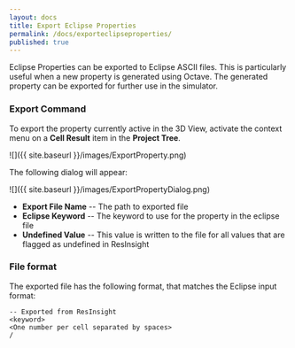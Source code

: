 ```yaml
---
layout: docs
title: Export Eclipse Properties
permalink: /docs/exporteclipseproperties/
published: true
---
```


Eclipse Properties can be exported to Eclipse ASCII files. 
This is particularly useful when a new property is generated using Octave. 
The generated property can be exported for further use in the simulator.

### Export Command

To export the property currently active in the 3D View, activate the context menu on a **Cell Result** item in the **Project Tree**. 

![]({{ site.baseurl }}/images/ExportProperty.png) 

The following dialog will appear:

![]({{ site.baseurl }}/images/ExportPropertyDialog.png) 

- **Export File Name** -- The path to exported file
- **Eclipse Keyword** -- The keyword to use for the property in the eclipse file
- **Undefined Value** -- This value is written to the file for all values that are flagged as undefined in ResInsight

### File format

The exported file has the following format, that matches the Eclipse input format:

    -- Exported from ResInsight
    <keyword>
    <One number per cell separated by spaces>
    /

